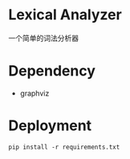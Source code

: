 # Lexical Analyzer
一个简单的词法分析器

# Dependency
- graphviz

# Deployment
```shell
pip install -r requirements.txt
```